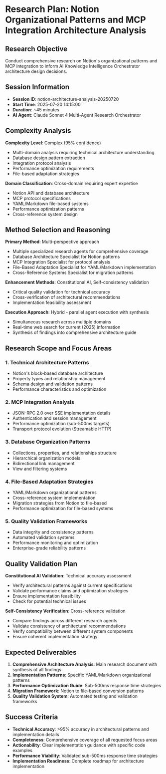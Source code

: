 # Research Plan: Notion Organizational Patterns and MCP Integration Architecture Analysis

## Research Objective

Conduct comprehensive research on Notion's organizational patterns and MCP integration to inform AI Knowledge Intelligence Orchestrator architecture design decisions.

## Session Information

- **Session ID**: notion-architecture-analysis-20250720
- **Start Time**: 2025-07-20 14:15:00
- **Duration**: ~45 minutes
- **AI Agent**: Claude Sonnet 4 Multi-Agent Research Orchestrator

## Complexity Analysis

**Complexity Level**: Complex (95% confidence)
- Multi-domain analysis requiring technical architecture understanding
- Database design pattern extraction
- Integration protocol analysis
- Performance optimization requirements
- File-based adaptation strategies

**Domain Classification**: Cross-domain requiring expert expertise
- Notion API and database architecture
- MCP protocol specifications
- YAML/Markdown file-based systems
- Performance optimization patterns
- Cross-reference system design

## Method Selection and Reasoning

**Primary Method**: Multi-perspective approach
- Multiple specialized research agents for comprehensive coverage
- Database Architecture Specialist for Notion patterns
- MCP Integration Specialist for protocol analysis  
- File-Based Adaptation Specialist for YAML/Markdown implementation
- Cross-Reference Systems Specialist for migration patterns

**Enhancement Methods**: Constitutional AI, Self-consistency validation
- Critical quality validation for technical accuracy
- Cross-verification of architectural recommendations
- Implementation feasibility assessment

**Execution Approach**: Hybrid - parallel agent execution with synthesis
- Simultaneous research across multiple domains
- Real-time web search for current (2025) information
- Synthesis of findings into comprehensive architecture guide

## Research Scope and Focus Areas

### 1. Technical Architecture Patterns
- Notion's block-based database architecture
- Property types and relationship management
- Schema design and validation patterns
- Performance characteristics and optimization

### 2. MCP Integration Analysis
- JSON-RPC 2.0 over SSE implementation details
- Authentication and session management
- Performance optimization (sub-500ms targets)
- Transport protocol evolution (Streamable HTTP)

### 3. Database Organization Patterns
- Collections, properties, and relationships structure
- Hierarchical organization models
- Bidirectional link management
- View and filtering systems

### 4. File-Based Adaptation Strategies
- YAML/Markdown organizational patterns
- Cross-reference system implementation
- Migration strategies from Notion to file-based
- Performance optimization for file-based systems

### 5. Quality Validation Frameworks
- Data integrity and consistency patterns
- Automated validation systems
- Performance monitoring and optimization
- Enterprise-grade reliability patterns

## Quality Validation Plan

**Constitutional AI Validation**: Technical accuracy assessment
- Verify architectural patterns against current specifications
- Validate performance claims and optimization strategies
- Ensure implementation feasibility
- Check for potential technical issues

**Self-Consistency Verification**: Cross-reference validation
- Compare findings across different research agents
- Validate consistency of architectural recommendations
- Verify compatibility between different system components
- Ensure coherent implementation strategy

## Expected Deliverables

1. **Comprehensive Architecture Analysis**: Main research document with synthesis of all findings
2. **Implementation Patterns**: Specific YAML/Markdown organizational patterns
3. **Performance Optimization Guide**: Sub-500ms response time strategies
4. **Migration Framework**: Notion to file-based conversion patterns
5. **Quality Validation System**: Automated testing and validation frameworks

## Success Criteria

- **Technical Accuracy**: >95% accuracy in architectural patterns and implementation details
- **Completeness**: Comprehensive coverage of all requested focus areas
- **Actionability**: Clear implementation guidance with specific code examples
- **Performance Viability**: Validated sub-500ms response time strategies
- **Implementation Readiness**: Complete roadmap for architecture implementation